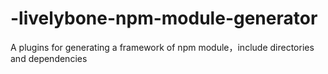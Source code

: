 # -livelybone-npm-module-generator
A plugins for generating a framework of npm module，include directories and dependencies
